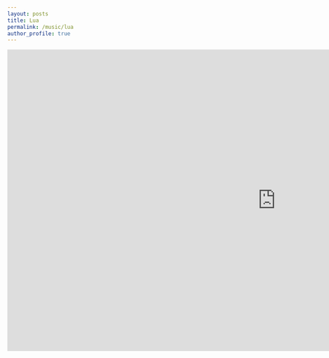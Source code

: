 ```yaml
---
layout: posts
title: Lua
permalink: /music/lua
author_profile: true
---
```


<iframe width="1220" height="686" src="https://www.youtube.com/embed/xVdBy2GNWx8" frameborder="0" allow="accelerometer; autoplay; encrypted-media; gyroscope; picture-in-picture" allowfullscreen></iframe>
